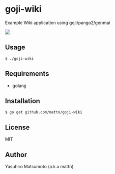 # goji-wiki

Example Wiki application using goji/pango2/genmai

![](http://go-gyazo.appspot.com/057e8a17bb9e6aaf.png)

## Usage

```
$ ./goji-wiki
```

## Requirements

* golang

## Installation

```
$ go get github.com/mattn/goji-wiki
```

## License

MIT

## Author

Yasuhiro Matsumoto (a.k.a mattn)
